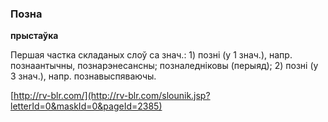 ### Позна
**прыстаўка**

Першая частка складаных слоў са знач.: 1) позні (у 1 знач.), напр. познаантычны, познарэнесансны; позналедніковы (перыяд); 2) позні (у 3 знач.), напр. познавыспяваючы.

<a rel="author">[http://rv-blr.com/](http://rv-blr.com/slounik.jsp?letterId=0&maskId=0&pageId=2385)</a>

